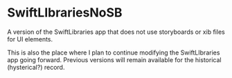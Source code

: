 # SwiftLIbrariesNoSB

A version of the SwiftLibraries app that does not use storyboards or xib files for UI elements.

This is also the place where I plan to continue modifying the SwiftLIbraries app going forward. Previous versions will remain available for the historical (hysterical?) record.
